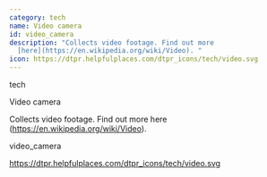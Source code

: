 ```yaml
---
category: tech
name: Video camera
id: video_camera
description: "Collects video footage. Find out more
  [here](https://en.wikipedia.org/wiki/Video). "
icon: https://dtpr.helpfulplaces.com/dtpr_icons/tech/video.svg
---
```

tech

Video camera

Collects video footage. Find out more here (https://en.wikipedia.org/wiki/Video). 

video_camera

https://dtpr.helpfulplaces.com/dtpr_icons/tech/video.svg